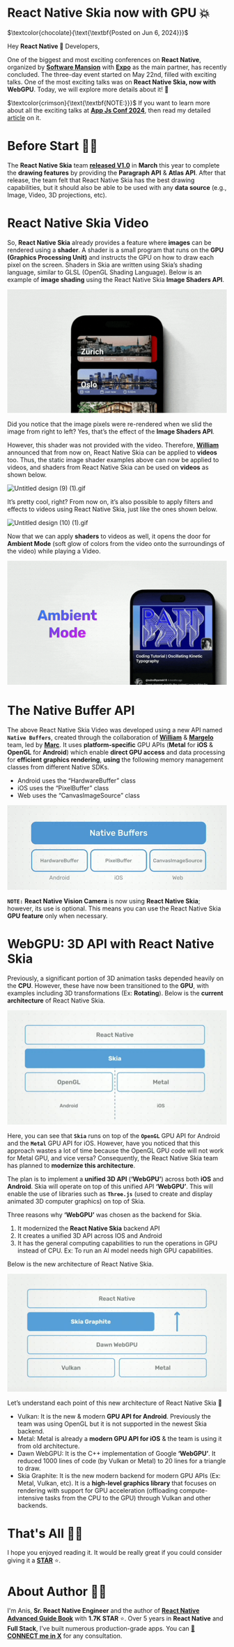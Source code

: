 # React Native Skia now with GPU 💥

$\textcolor{chocolate}{\text{\textbf{Posted on Jun 6, 2024}}}$

Hey **React Native 🩵** Developers,

One of the biggest and most exciting conferences on **React Native**, organized by [**Software Mansion**](https://x.com/swmansion) with [**Expo**](https://x.com/expo) as the main partner, has recently concluded. The three-day event started on May 22nd, filled with exciting talks. One of the most exciting talks was on **React Native Skia, now with WebGPU**. Today, we will explore more details about it! 🚀

$\textcolor{crimson}{\text{\textbf{NOTE:}}}$ If you want to learn more about all the exciting talks at [**App Js Conf 2024**](https://appjs.co/), then read my detailed [article](https://github.com/anisurrahman072/React-Native-News-2024/blob/master/React-Native-Conference-Talks/App-Js-Conf-2024.md) on it.

# Before Start 🙋‍♂️

The **React Native Skia** team [**released V1.0**](https://github.com/anisurrahman072/React-Native-News-2024/blob/master/React-Native-News/React-Native-Skia-V1.0.md) in **March** this year to complete the **drawing features** by providing the **Paragraph API** & **Atlas API**. After that release, the team felt that React Native Skia has the best drawing capabilities, but it should also be able to be used with any **data source** (e.g., Image, Video, 3D projections, etc).

# React Native Skia Video

So, **React Native Skia** already provides a feature where **images** can be rendered using a **shader**. A shader is a small program that runs on the **GPU (Graphics Processing Unit)** and instructs the GPU on how to draw each pixel on the screen. Shaders in Skia are written using Skia’s shading language, similar to GLSL (OpenGL Shading Language). Below is an example of **image shading** using the React Native Skia **Image Shaders API**.

![Untitled design (8) (1).gif](../images/AppJsConf2024/img1.gif)

Did you notice that the image pixels were re-rendered when we slid the image from right to left? Yes, that’s the effect of the **Image Shaders API**.

However, this shader was not provided with the video. Therefore, [**William**](https://x.com/wcandillon) announced that from now on, React Native Skia can be applied to **videos** too. Thus, the static image shader examples above can now be applied to videos, and shaders from React Native Skia can be used on **videos** as shown below.

![Untitled design (9) (1).gif](../images/AppJsConf2024/img2.gif)

It’s pretty cool, right? From now on, it’s also possible to apply filters and effects to videos using React Native Skia, just like the ones shown below.

![Untitled design (10) (1).gif](../images/AppJsConf2024/img3.gif)

Now that we can apply **shaders** to videos as well, it opens the door for **Ambient Mode** (soft glow of colors from the video onto the surroundings of the video) while playing a Video.

![download (1).gif](../images/AppJsConf2024/img4.gif)

# The Native Buffer API

The above React Native Skia Video was developed using a new API named **`Native Buffers`**, created through the collaboration of [**William**](https://x.com/wcandillon) & [**Margelo**](https://x.com/margelo_io) team, led by [**Marc**](https://x.com/mrousavy). It uses **platform-specific** GPU APIs (**Metal** for **iOS** & **OpenGL** for **Android**) which enable **direct GPU access** and data processing for **efficient graphics rendering**, **using** the following memory management classes from different Native SDKs.

- Android uses the “HardwareBuffer” class
- iOS uses the “PixelBuffer” class
- Web uses the “CanvasImageSource” class

![Screenshot 2024-06-01 at 3.31.29 PM.png](../images/AppJsConf2024/img5.png)

**`NOTE:`** **React Native Vision Camera** is now using **React Native Skia**; however, its use is optional. This means you can use the React Native Skia **GPU feature** only when necessary.

# WebGPU: 3D API with React Native Skia

Previously, a significant portion of 3D animation tasks depended heavily on the **CPU**. However, these have now been transitioned to the **GPU**, with examples including 3D transformations (Ex: **Rotating**). Below is the **current architecture** of React Native Skia.

![Screenshot 2024-06-01 at 3.55.10 PM.png](../images/AppJsConf2024/img6.png)

Here, you can see that **`Skia`** runs on top of the **`OpenGL`** GPU API for Android and the **`Metal`** GPU API for iOS. However, have you noticed that this approach wastes a lot of time because the OpenGL GPU code will not work for Metal GPU, and vice versa? Consequently, the React Native Skia team has planned to **modernize this architecture**.

The plan is to implement a **unified 3D API** (**‘WebGPU’**) across both **iOS** and **Android**. Skia will operate on top of this unified API **‘WebGPU’**. This will enable the use of libraries such as **`Three.js`** (used to create and display animated 3D computer graphics) on top of Skia.

Three reasons why **‘WebGPU’** was chosen as the backend for Skia.

1. ⁠It modernized the **React Native Skia** backend API
2. ⁠⁠It creates a unified 3D API across IOS and Android
3. It has the general computing capabilities to run the operations in GPU instead of CPU. Ex: To run an AI model needs high GPU capabilities.

Below is the new architecture of React Native Skia.

![Screenshot 2024-06-01 at 7.47.16 PM.png](../images/AppJsConf2024/img7.png)

Let’s understand each point of this new architecture of React Native Skia 🚀

- Vulkan: It is the new & modern **GPU API for Android**. Previously the team was using OpenGL but it is not supported in the newest Skia backend.
- Metal: Metal is already a **modern GPU API for iOS** & the team is using it from old architecture.
- Dawn WebGPU: It is the C++ implementation of Google **‘WebGPU’**. It reduced 1000 lines of code (by Vulkan or Metal) to 20 lines for a triangle to draw.
- Skia Graphite: It is the new modern backend for modern GPU APIs (Ex: Metal, Vulkan, etc). It is a **high-level graphics library** that focuses on rendering with support for GPU acceleration (offloading compute-intensive tasks from the CPU to the GPU) through Vulkan and other backends.

# That's All 🙋‍♂️

I hope you enjoyed reading it. It would be really great if you could consider giving it a [**STAR**](https://github.com/anisurrahman072/React-Native-News-2024) ⭐️.

# About Author 👷‍♂️

I'm Anis, **Sr. React Native Engineer** and the author of [**React Native Advanced Guide Book**]() with **1.7K STAR** ⭐️. Over 5 years in **React Native** and **Full Stack**, I’ve built numerous production-grade apps. You can **[🩵 CONNECT me in X](https://twitter.com/anis_RNCore)** for any consultation.
